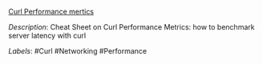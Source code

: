 [Curl Performance mertics](https://speedtestdemon.com/a-guide-to-curls-performance-metrics-how-to-analyze-a-speed-test-result/)

*Description*: Cheat Sheet on Curl Performance Metrics: how to benchmark server latency with curl

*Labels*: #Curl #Networking #Performance
